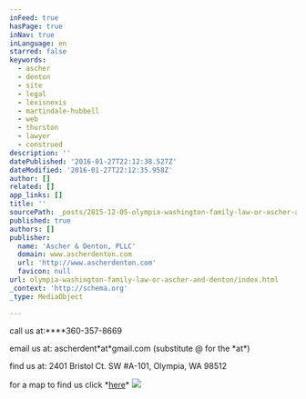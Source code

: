 ```yaml
---
inFeed: true
hasPage: true
inNav: true
inLanguage: en
starred: false
keywords:
  - ascher
  - denton
  - site
  - legal
  - lexisnexis
  - martindale-hubbell
  - web
  - thurston
  - lawyer
  - construed
description: ''
datePublished: '2016-01-27T22:12:38.527Z'
dateModified: '2016-01-27T22:12:35.958Z'
author: []
related: []
app_links: []
title: ''
sourcePath: _posts/2015-12-05-olympia-washington-family-law-or-ascher-and-denton.md
published: true
authors: []
publisher:
  name: 'Ascher & Denton, PLLC'
  domain: www.ascherdenton.com
  url: 'http://www.ascherdenton.com'
  favicon: null
url: olympia-washington-family-law-or-ascher-and-denton/index.html
_context: 'http://schema.org'
_type: MediaObject

---
```

call us at:****360-357-8669 

email us at: ascherdent\*at\*gmail.com (substitute @ for the \*at\*) 

find us at: 2401 Bristol Ct. SW \#A-101, Olympia, WA 98512

for a map to find us click \*[here][0]\*
![](https://the-grid-user-content.s3-us-west-2.amazonaws.com/e9af1749-3067-4d74-adfb-9ac33d152598.jpg)

[0]: https://www.google.com/maps/place/2401+Bristol+Ct+SW,+Olympia,+WA+98502/@47.027592,-122.9198222,17z/data=!3m1!4b1!4m2!3m1!1s0x549174516cea5345:0xaeb455f2bca107dc